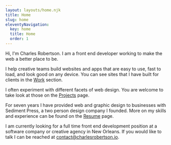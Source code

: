 ```yaml
---
layout: layouts/home.njk
title: Home
slug: home
eleventyNavigation:
  key: home
  title: Home
  order: 1
---
```

<!-- <h1 class="visually-hidden">Introduction</h1> -->
<p class="home-intro"><span class="home-intro__hi">Hi, I'm</span> <span class="home-intro__charles">Charles Robertson.</span> <span class="home-intro__desc">I am a front end developer working to make the web a better place to be.</span></p>

I help creative teams build websites and apps that are easy to use, fast to load, and look good on any device. You can see sites that I have built for clients in the [Work](work) section.

I often experiment with different facets of web design. You are welcome to take look at those on the [Projects](projects) page.

For seven years I have provided web and graphic design to businesses with Sediment Press, a two person design company I founded. More on my skills and experience can be found on the [Resume](resume) page.

I am currently looking for a full time front end development position at a software company or creative agency in New Orleans. If you would like to talk I can be reached at [contact@charlesrobertson.io](mailto:contact@charlesrobertson.io).